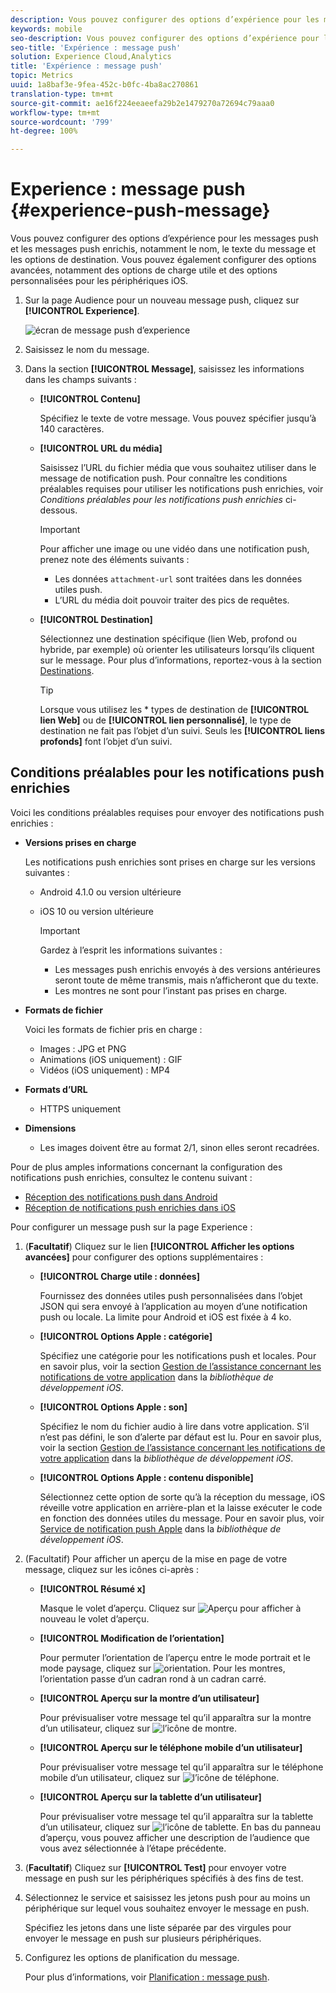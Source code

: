 ```yaml
---
description: Vous pouvez configurer des options d’expérience pour les messages push et les messages push enrichis, notamment le nom, le texte du message et les options de destination. Vous pouvez également configurer des options avancées, notamment des options de charge utile et des options personnalisées pour les périphériques iOS.
keywords: mobile
seo-description: Vous pouvez configurer des options d’expérience pour les messages push et les messages push enrichis, notamment le nom, le texte du message et les options de destination. Vous pouvez également configurer des options avancées, notamment des options de charge utile et des options personnalisées pour les périphériques iOS.
seo-title: 'Expérience : message push'
solution: Experience Cloud,Analytics
title: 'Expérience : message push'
topic: Metrics
uuid: 1a8baf3e-9fea-452c-b0fc-4ba8ac270861
translation-type: tm+mt
source-git-commit: ae16f224eeaeefa29b2e1479270a72694c79aaa0
workflow-type: tm+mt
source-wordcount: '799'
ht-degree: 100%

---
```



# Experience : message push {#experience-push-message}

Vous pouvez configurer des options d’expérience pour les messages push et les messages push enrichis, notamment le nom, le texte du message et les options de destination. Vous pouvez également configurer des options avancées, notamment des options de charge utile et des options personnalisées pour les périphériques iOS.

1. Sur la page Audience pour un nouveau message push, cliquez sur **[!UICONTROL Experience]**.

   ![écran de message push d’experience](assets/experience-push-message.png)

1. Saisissez le nom du message.
1. Dans la section **[!UICONTROL Message]**, saisissez les informations dans les champs suivants :

   * **[!UICONTROL Contenu]**

      Spécifiez le texte de votre message. Vous pouvez spécifier jusqu’à 140 caractères.

   * **[!UICONTROL URL du média]**

      Saisissez l’URL du fichier média que vous souhaitez utiliser dans le message de notification push. Pour connaître les conditions préalables requises pour utiliser les notifications push enrichies, voir *Conditions préalables pour les notifications push enrichies* ci-dessous.

      >[!IMPORTANT]
      >
      >Pour afficher une image ou une vidéo dans une notification push, prenez note des éléments suivants :
      > * Les données `attachment-url` sont traitées dans les données utiles push.
      > * L’URL du média doit pouvoir traiter des pics de requêtes.


   * **[!UICONTROL Destination]**

      Sélectionnez une destination spécifique (lien Web, profond ou hybride, par exemple) où orienter les utilisateurs lorsqu’ils cliquent sur le message. Pour plus d’informations, reportez-vous à la section [Destinations](/help/using/acquisition-main/c-create-destinations.md).

      >[!TIP]
      >
      >Lorsque vous utilisez les * types de destination de **[!UICONTROL lien Web]** ou de **[!UICONTROL lien personnalisé]**, le type de destination ne fait pas l’objet d’un suivi. Seuls les **[!UICONTROL liens profonds]** font l’objet d’un suivi.

## Conditions préalables pour les notifications push enrichies

Voici les conditions préalables requises pour envoyer des notifications push enrichies :

* **Versions prises en charge**

   Les notifications push enrichies sont prises en charge sur les versions suivantes :
   * Android 4.1.0 ou version ultérieure
   * iOS 10 ou version ultérieure

      >[!IMPORTANT]
      >
      >Gardez à l’esprit les informations suivantes :
      >* Les messages push enrichis envoyés à des versions antérieures seront toute de même transmis, mais n’afficheront que du texte.
      >* Les montres ne sont pour l’instant pas prises en charge.


* **Formats de fichier**

   Voici les formats de fichier pris en charge :
   * Images : JPG et PNG
   * Animations (iOS uniquement) : GIF
   * Vidéos (iOS uniquement) : MP4

* **Formats d’URL**
   * HTTPS uniquement

* **Dimensions**
   * Les images doivent être au format 2/1, sinon elles seront recadrées.

Pour de plus amples informations concernant la configuration des notifications push enrichies, consultez le contenu suivant :

* [Réception des notifications push dans Android](/help/android/messaging-main/push-messaging/c-set-up-rich-push-notif-android.md)
* [Réception de notifications push enrichies dans iOS](/help/ios/messaging-main/push-messaging/c-set-up-rich-push-notif-ios.md)

Pour configurer un message push sur la page Experience :

1. (**Facultatif**) Cliquez sur le lien **[!UICONTROL Afficher les options avancées]** pour configurer des options supplémentaires :

   * **[!UICONTROL Charge utile : données]**

      Fournissez des données utiles push personnalisées dans l’objet JSON qui sera envoyé à l’application au moyen d’une notification push ou locale. La limite pour Android et iOS est fixée à 4 ko.

   * **[!UICONTROL Options Apple : catégorie]**

      Spécifiez une catégorie pour les notifications push et locales. Pour en savoir plus, voir la section [Gestion de l’assistance concernant les notifications de votre application](https://developer.apple.com/library/content/documentation/NetworkingInternet/Conceptual/RemoteNotificationsPG/SupportingNotificationsinYourApp.html#//apple_ref/doc/uid/TP40008194-CH4-SW9) dans la *bibliothèque de développement iOS*.

   * **[!UICONTROL Options Apple : son]**

      Spécifiez le nom du fichier audio à lire dans votre application. S’il n’est pas défini, le son d’alerte par défaut est lu. Pour en savoir plus, voir la section [Gestion de l’assistance concernant les notifications de votre application](https://developer.apple.com/library/content/documentation/NetworkingInternet/Conceptual/RemoteNotificationsPG/SupportingNotificationsinYourApp.html#//apple_ref/doc/uid/TP40008194-CH4-SW10) dans la *bibliothèque de développement iOS*.

   * **[!UICONTROL Options Apple : contenu disponible]**

      Sélectionnez cette option de sorte qu’à la réception du message, iOS réveille votre application en arrière-plan et la laisse exécuter le code en fonction des données utiles du message. Pour en savoir plus, voir [Service de notification push Apple](https://developer.apple.com/library/content/documentation/NetworkingInternet/Conceptual/RemoteNotificationsPG/APNSOverview.html#//apple_ref/doc/uid/TP40008194-CH8-SW1) dans la *bibliothèque de développement iOS*.

1. (Facultatif) Pour afficher un aperçu de la mise en page de votre message, cliquez sur les icônes ci-après :

   * **[!UICONTROL Résumé x]**

      Masque le volet d’aperçu. Cliquez sur ![Aperçu](assets/icon_preview.png) pour afficher à nouveau le volet d’aperçu.

   * **[!UICONTROL Modification de l’orientation]**

      Pour permuter l’orientation de l’aperçu entre le mode portrait et le mode paysage, cliquez sur ![orientation](assets/icon_orientation.png). Pour les montres, l’orientation passe d’un cadran rond à un cadran carré.

   * **[!UICONTROL Aperçu sur la montre d’un utilisateur]**

      Pour prévisualiser votre message tel qu’il apparaîtra sur la montre d’un utilisateur, cliquez sur ![l’icône de montre](assets/icon_watch.png).

   * **[!UICONTROL Aperçu sur le téléphone mobile d’un utilisateur]**

      Pour prévisualiser votre message tel qu’il apparaîtra sur le téléphone mobile d’un utilisateur, cliquez sur ![l’icône de téléphone](assets/icon_phone.png).

   * **[!UICONTROL Aperçu sur la tablette d’un utilisateur]**

      Pour prévisualiser votre message tel qu’il apparaîtra sur la tablette d’un utilisateur, cliquez sur ![l’icône de tablette](assets/icon_tablet.png).
   En bas du panneau d’aperçu, vous pouvez afficher une description de l’audience que vous avez sélectionnée à l’étape précédente.

1. (**Facultatif**) Cliquez sur **[!UICONTROL Test]** pour envoyer votre message en push sur les périphériques spécifiés à des fins de test.
1. Sélectionnez le service et saisissez les jetons push pour au moins un périphérique sur lequel vous souhaitez envoyer le message en push.

   Spécifiez les jetons dans une liste séparée par des virgules pour envoyer le message en push sur plusieurs périphériques.

1. Configurez les options de planification du message.

   Pour plus d’informations, voir [Planification : message push](/help/using/in-app-messaging/t-create-push-message/c-schedule-push-message.md).
